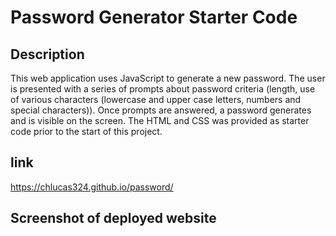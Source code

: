 # Password Generator Starter Code

## Description

This web application uses JavaScript to generate a new password.  The user is presented with a series of prompts about password criteria (length, use of various characters (lowercase and upper case letters, numbers and special characters)).  Once prompts are answered, a password generates and is visible on the screen.  The HTML and CSS was provided as starter code prior to the start of this project.  

## link 
https://chlucas324.github.io/password/

## Screenshot of deployed website




